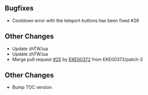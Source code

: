 ## Bugfixes
- Cooldown error with the teleport buttons has been fixed #26

## Other Changes
- Update zhTW.lua
- Update zhTW.lua
- Merge pull request [#25](https://github.com/Wolkenschutz/KeystoneLoot/pull/25) by [EKE00372](https://github.com/EKE00372) from EKE00372/patch-2

## Other Changes
- Bump TOC version
